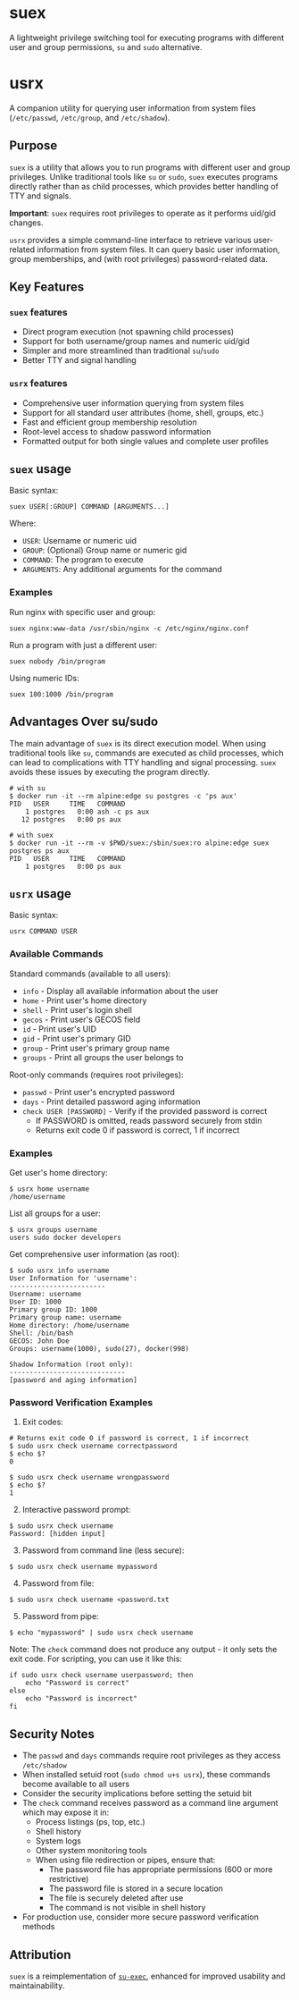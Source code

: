 # suex

A lightweight privilege switching tool for executing programs with different user and group
permissions, `su` and `sudo` alternative.

# usrx

A companion utility for querying user information from system files (`/etc/passwd`, `/etc/group`,
and `/etc/shadow`).

## Purpose

`suex` is a utility that allows you to run programs with different user and group privileges.
Unlike traditional tools like `su` or `sudo`, `suex` executes programs directly rather than
as child processes, which provides better handling of TTY and signals.

**Important**: `suex` requires root privileges to operate as it performs uid/gid changes.

`usrx` provides a simple command-line interface to retrieve various user-related information
from system files. It can query basic user information, group memberships, and (with root
privileges) password-related data.

## Key Features

### `suex` features
- Direct program execution (not spawning child processes)
- Support for both username/group names and numeric uid/gid
- Simpler and more streamlined than traditional `su`/`sudo`
- Better TTY and signal handling

### `usrx` features
- Comprehensive user information querying from system files
- Support for all standard user attributes (home, shell, groups, etc.)
- Fast and efficient group membership resolution
- Root-level access to shadow password information
- Formatted output for both single values and complete user profiles

## `suex` usage

Basic syntax:
```shell
suex USER[:GROUP] COMMAND [ARGUMENTS...]
```

Where:
- `USER`: Username or numeric uid
- `GROUP`: (Optional) Group name or numeric gid
- `COMMAND`: The program to execute
- `ARGUMENTS`: Any additional arguments for the command

### Examples

Run nginx with specific user and group:
```shell
suex nginx:www-data /usr/sbin/nginx -c /etc/nginx/nginx.conf
```

Run a program with just a different user:
```shell
suex nobody /bin/program
```

Using numeric IDs:
```shell
suex 100:1000 /bin/program
```

## Advantages Over su/sudo

The main advantage of `suex` is its direct execution model. When using traditional tools
like `su`, commands are executed as child processes, which can lead to complications with
TTY handling and signal processing. `suex` avoids these issues by executing the program
directly.

```shell
# with su
$ docker run -it --rm alpine:edge su postgres -c 'ps aux'
PID   USER     TIME   COMMAND
    1 postgres   0:00 ash -c ps aux
   12 postgres   0:00 ps aux

# with suex
$ docker run -it --rm -v $PWD/suex:/sbin/suex:ro alpine:edge suex postgres ps aux
PID   USER     TIME   COMMAND
    1 postgres   0:00 ps aux
```

## `usrx` usage

Basic syntax:
```shell
usrx COMMAND USER
```

### Available Commands

Standard commands (available to all users):
- `info` - Display all available information about the user
- `home` - Print user's home directory
- `shell` - Print user's login shell
- `gecos` - Print user's GECOS field
- `id` - Print user's UID
- `gid` - Print user's primary GID
- `group` - Print user's primary group name
- `groups` - Print all groups the user belongs to

Root-only commands (requires root privileges):
- `passwd` - Print user's encrypted password
- `days` - Print detailed password aging information
- `check USER [PASSWORD]` - Verify if the provided password is correct
  - If PASSWORD is omitted, reads password securely from stdin
  - Returns exit code 0 if password is correct, 1 if incorrect

### Examples

Get user's home directory:
```shell
$ usrx home username
/home/username
```

List all groups for a user:
```shell
$ usrx groups username
users sudo docker developers
```

Get comprehensive user information (as root):
```shell
$ sudo usrx info username
User Information for 'username':
------------------------
Username: username
User ID: 1000
Primary group ID: 1000
Primary group name: username
Home directory: /home/username
Shell: /bin/bash
GECOS: John Doe
Groups: username(1000), sudo(27), docker(998)

Shadow Information (root only):
-----------------------------
[password and aging information]
```

### Password Verification Examples

1. Exit codes:
```shell
# Returns exit code 0 if password is correct, 1 if incorrect
$ sudo usrx check username correctpassword
$ echo $?
0

$ sudo usrx check username wrongpassword
$ echo $?
1
```

2. Interactive password prompt:
```shell
$ sudo usrx check username
Password: [hidden input]
```

3. Password from command line (less secure):
```shell
$ sudo usrx check username mypassword
```

4. Password from file:
```shell
$ sudo usrx check username <password.txt
```

5. Password from pipe:
```shell
$ echo "mypassword" | sudo usrx check username
```


Note: The `check` command does not produce any output - it only sets the exit code.
For scripting, you can use it like this:

```shell
if sudo usrx check username userpassword; then
    echo "Password is correct"
else
    echo "Password is incorrect"
fi
```

## Security Notes

- The `passwd` and `days` commands require root privileges as they access `/etc/shadow`
- When installed setuid root (`sudo chmod u+s usrx`), these commands become available to all users
- Consider the security implications before setting the setuid bit
- The `check` command receives password as a command line argument which may expose it in:
    - Process listings (ps, top, etc.)
    - Shell history
    - System logs
    - Other system monitoring tools
    - When using file redirection or pipes, ensure that:
        - The password file has appropriate permissions (600 or more restrictive)
        - The password file is stored in a secure location
        - The file is securely deleted after use
        - The command is not visible in shell history
- For production use, consider more secure password verification methods

## Attribution

`suex` is a reimplementation of [`su-exec`](https://github.com/ncopa/su-exec),
enhanced for improved usability and maintainability.
